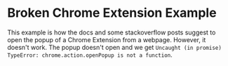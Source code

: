 # Broken Chrome Extension Example

This example is how the docs and some stackoverflow posts suggest to open the popup of a Chrome Extension from a webpage. However, it doesn't work. The popup doesn't open and we get `Uncaught (in promise) TypeError: chrome.action.openPopup is not a function`.

